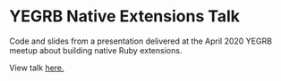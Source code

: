 # YEGRB Native Extensions Talk

Code and slides from a presentation delivered at the April 2020 YEGRB meetup about building native Ruby extensions.

View talk [here.](https://www.youtube.com/watch?v=NzRMiFSpAK4)
